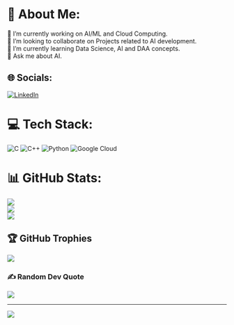 # 💫 About Me:
🔭 I’m currently working on AI/ML and Cloud Computing.<br>👯 I’m looking to collaborate on Projects related to AI development.<br>🌱 I’m currently learning Data Science, AI and DAA concepts.<br>💬 Ask me about AI.


## 🌐 Socials:
[![LinkedIn](https://img.shields.io/badge/LinkedIn-%230077B5.svg?logo=linkedin&logoColor=white)](www.linkedin.com/in/aditya-ji) 

# 💻 Tech Stack:
![C](https://img.shields.io/badge/c-%2300599C.svg?style=for-the-badge&logo=c&logoColor=white) ![C++](https://img.shields.io/badge/c++-%2300599C.svg?style=for-the-badge&logo=c%2B%2B&logoColor=white) ![Python](https://img.shields.io/badge/python-3670A0?style=for-the-badge&logo=python&logoColor=ffdd54) ![Google Cloud](https://img.shields.io/badge/GoogleCloud-%234285F4.svg?style=for-the-badge&logo=google-cloud&logoColor=white)
# 📊 GitHub Stats:
![](https://github-readme-stats.vercel.app/api?username=AdityaGoyal-3007&theme=dark&hide_border=false&include_all_commits=false&count_private=false)<br/>
![](https://github-readme-streak-stats.herokuapp.com/?user=AdityaGoyal-3007&theme=dark&hide_border=false)<br/>
![](https://github-readme-stats.vercel.app/api/top-langs/?username=AdityaGoyal-3007&theme=dark&hide_border=false&include_all_commits=false&count_private=false&layout=compact)

## 🏆 GitHub Trophies
![](https://github-profile-trophy.vercel.app/?username=AdityaGoyal-3007&theme=nord&no-frame=false&no-bg=true&margin-w=4)

### ✍️ Random Dev Quote
![](https://quotes-github-readme.vercel.app/api?type=horizontal&theme=radical)

---
[![](https://visitcount.itsvg.in/api?id=AdityaGoyal-3007&icon=0&color=0)](https://visitcount.itsvg.in)

<!-- Proudly created with GPRM ( https://gprm.itsvg.in ) -->
